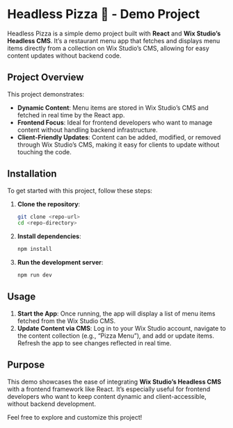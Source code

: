 # Headless Pizza 🍕 - Demo Project

Headless Pizza is a simple demo project built with **React** and **Wix Studio’s Headless CMS**. It’s a restaurant menu app that fetches and displays menu items directly from a collection on Wix Studio’s CMS, allowing for easy content updates without backend code.

## Project Overview

This project demonstrates:

- **Dynamic Content**: Menu items are stored in Wix Studio’s CMS and fetched in real time by the React app.
- **Frontend Focus**: Ideal for frontend developers who want to manage content without handling backend infrastructure.
- **Client-Friendly Updates**: Content can be added, modified, or removed through Wix Studio’s CMS, making it easy for clients to update without touching the code.

## Installation

To get started with this project, follow these steps:

1. **Clone the repository**:

   ```bash
   git clone <repo-url>
   cd <repo-directory>
   ```

2. **Install dependencies**:

   ```bash
   npm install
   ```

3. **Run the development server**:

   ```bash
   npm run dev
   ```

## Usage

1. **Start the App**: Once running, the app will display a list of menu items fetched from the Wix Studio CMS.
2. **Update Content via CMS**: Log in to your Wix Studio account, navigate to the content collection (e.g., “Pizza Menu”), and add or update items. Refresh the app to see changes reflected in real time.

## Purpose

This demo showcases the ease of integrating **Wix Studio’s Headless CMS** with a frontend framework like React. It’s especially useful for frontend developers who want to keep content dynamic and client-accessible, without backend development.

Feel free to explore and customize this project!
